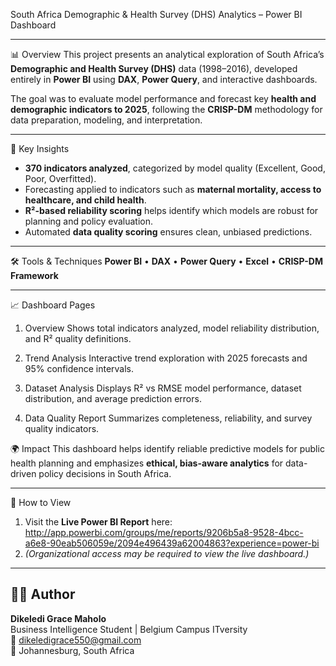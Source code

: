 South Africa Demographic & Health Survey (DHS) Analytics – Power BI Dashboard


---

📊 Overview
This project presents an analytical exploration of South Africa’s **Demographic and Health Survey (DHS)** data (1998–2016), developed entirely in **Power BI** using **DAX**, **Power Query**, and interactive dashboards.  

The goal was to evaluate model performance and forecast key **health and demographic indicators to 2025**, following the **CRISP-DM** methodology for data preparation, modeling, and interpretation.

---

🧠 Key Insights
- **370 indicators analyzed**, categorized by model quality (Excellent, Good, Poor, Overfitted).  
- Forecasting applied to indicators such as **maternal mortality, access to healthcare, and child health**.  
- **R²-based reliability scoring** helps identify which models are robust for planning and policy evaluation.  
- Automated **data quality scoring** ensures clean, unbiased predictions.  

---

 🛠️ Tools & Techniques
**Power BI** • **DAX** • **Power Query** • **Excel** • **CRISP-DM Framework**

---
📈 Dashboard Pages

1. Overview
Shows total indicators analyzed, model reliability distribution, and R² quality definitions.  

 2. Trend Analysis
Interactive trend exploration with 2025 forecasts and 95% confidence intervals.  

3. Dataset Analysis
Displays R² vs RMSE model performance, dataset distribution, and average prediction errors.  


4. Data Quality Report
Summarizes completeness, reliability, and survey quality indicators.  

 🌍 Impact
This dashboard helps identify reliable predictive models for public health planning and emphasizes **ethical, bias-aware analytics** for data-driven policy decisions in South Africa.

---

🔗 How to View
1. Visit the **Live Power BI Report** here:  
   http://app.powerbi.com/groups/me/reports/9206b5a8-9528-4bcc-a6e8-90eab506059e/2094e496439a62004863?experience=power-bi  
2. *(Organizational access may be required to view the live dashboard.)*

---

## 👩‍💻 Author
**Dikeledi Grace Maholo**  
Business Intelligence Student | Belgium Campus ITversity  
📧 dikeledigrace550@gmail.com  
📍 Johannesburg, South Africa
